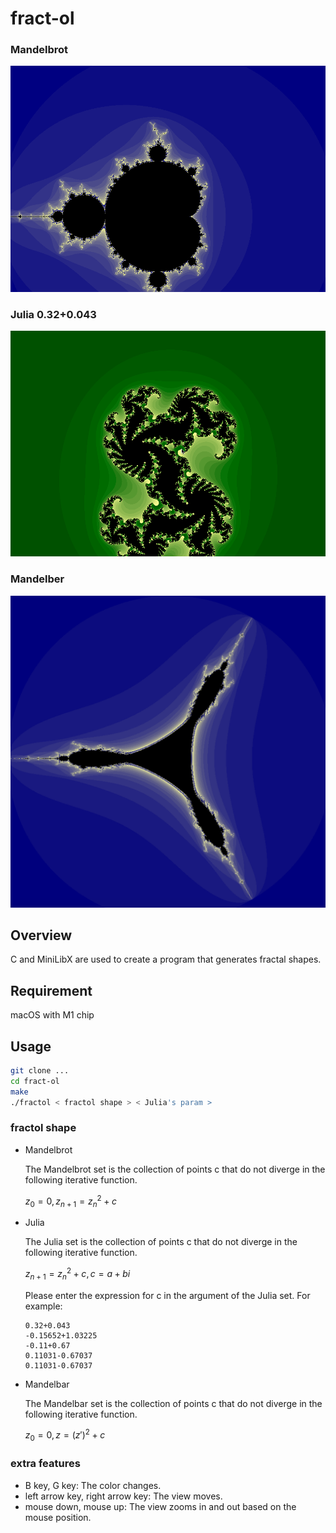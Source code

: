 # fract-ol
### Mandelbrot
![gif](https://github.com/retakashi/fract-ol/blob/main/image/Mandelbrot.gif)

### Julia 0.32+0.043
![gif](https://github.com/retakashi/fract-ol/blob/main/image/Julia.gif)

### Mandelber
![Mandelbar image](./image/Mandelbar%20image.png)

## Overview
C and MiniLibX are used to create a program that generates fractal shapes.

## Requirement
macOS with M1 chip

## Usage
``` bash
git clone ...
cd fract-ol
make
./fractol < fractol shape > < Julia's param >
```
### fractol shape
- Mandelbrot
  
    The Mandelbrot set is the collection of points c that do not diverge in the following iterative function.

    $z_{0} = 0,z_{n+1} = z_{n}^{2} + c$
- Julia
  
    The Julia set is the collection of points c that do not diverge in the following iterative function.

    $z_{n+1} = z_{n}^{2} + c,c = a + bi$

    Please enter the expression for c in the argument of the Julia set. For example:
  
      0.32+0.043
      -0.15652+1.03225
      -0.11+0.67
      0.11031-0.67037
      0.11031-0.67037
- Mandelbar
  
    The Mandelbar set is the collection of points c that do not diverge in the following iterative function.

    $z_{0} = 0,z = (z')^2 + c$

### extra features
- B key, G key: The color changes.
- left arrow key, right arrow key: The view moves.
- mouse down, mouse up: The view zooms in and out based on the mouse position.
 
